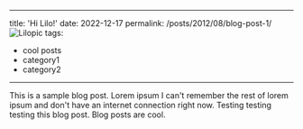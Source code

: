  ---
title: 'Hi Lilo!'
date: 2022-12-17
permalink: /posts/2012/08/blog-post-1/
![Lilopic](/images/Lilo.gif)
tags:
  - cool posts
  - category1
  - category2
---

This is a sample blog post. Lorem ipsum I can't remember the rest of lorem ipsum and don't have an internet connection right now. Testing testing testing this blog post. Blog posts are cool.

<!-- 
Headings are cool
======

You can have many headings
======

Aren't headings cool?
------
-->